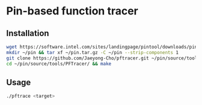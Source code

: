 # Pin-based function tracer

## Installation

``` sh
wget https://software.intel.com/sites/landingpage/pintool/downloads/pin-3.28-98749-g6643ecee5-gcc-linux.tar.gz -O ~/pin.tar.gz
mkdir ~/pin && tar xf ~/pin.tar.gz -C ~/pin --strip-components 1
git clone https://github.com/Jaeyong-Cho/pftracer.git ~/pin/source/tools/PFTracer
cd ~/pin/source/tools/PFTracer/ && make
```

## Usage

``` sh
./pftrace <target>
```
